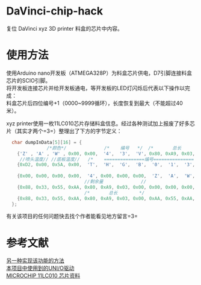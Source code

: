 # DaVinci-chip-hack
复位 DaVinci xyz 3D printer 料盒的芯片中内容。

# 使用方法
使用Arduino nano开发板（ATMEGA328P）为料盒芯片供电，D7引脚连接料盒芯片的SCIO引脚。  
将开发板连接芯片并给开发板通电，等开发板的LED灯闪烁后代表以下操作以完成：  
料盒芯片后四位编号+1（0000~9999循环），长度恢复到最大（不能超过40米）。

xyz printer使用一枚11LC010芯片存储料盒信息。经过各种测试加上报废了好多芯片（其实才两个=3=）整理出了下方的字节定义：  

```C++
  char dumpInData[5][16] = {
               /*颜色*/              /*    编号   */  /*       总长        */  /*       总长        */
    {'Z' , 'A' , 'W' , 0x00, 0x00,  '4',  '3',  'V', 0x80, 0xA9, 0x03, 0x00, 0x80, 0xA9, 0x03, 0x00}, //00
     //喷头温度// //底板温度//   /*    ===============编号===============   */
    {0xD2, 0x00, 0x5A, 0x00,  'T',  'H',  'G',  'B',  '0',  '1',  '3',  '2', 0x00, 0x00, 0x00, 0x00}, //10
    
    {0x00, 0x00, 0x00, 0x00,  '4', 0x00, 0x00, 0x00,  'Z',  'A',  'W', 0x00, 0xAA, 0x55, 0xAA, 0x55}, //20
                             //剩余量              //
    {0x88, 0x33, 0x55, 0xAA, 0x80, 0xA9, 0x03, 0x00, 0x00, 0x00, 0x00, 0x10, 0x04, 0xED, 0x00, 0xE0}, //30
                             /*       总长        */
    {0x88, 0x33, 0x55, 0xAA, 0x80, 0xA9, 0x03, 0x00, 0xAA, 0x55, 0xAA, 0x55, 0x07, 0x83, 0x0A, 0x00}  //70
  };
```
  有关该项目的任何问题快去找个作者能看见地方留言=3=
  
# 参考文献
  [另一种实现该功能的方法](https://github.com/voltivo/davinci_filament_reset_arduino)  
  [本项目中使用到的UNI/O驱动](https://github.com/sde1000/NanodeUNIO)  
  [MICROCHIP 11LC010 芯片资料](http://ww1.microchip.com/downloads/en/DeviceDoc/22067J.pdf)
  
